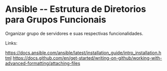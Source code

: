 # Ansible -- Estrutura de Diretorios para Grupos Funcionais
Organizar grupo de servidores e suas respectivas funcionalidades.


Links:

https://docs.ansible.com/ansible/latest/installation_guide/intro_installation.html
https://docs.github.com/en/get-started/writing-on-github/working-with-advanced-formatting/attaching-files
